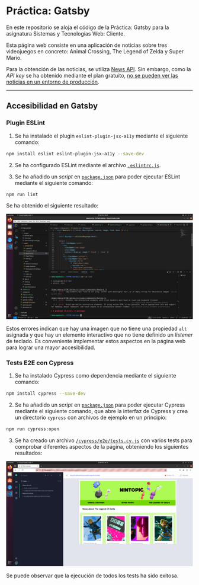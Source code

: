 # Práctica: Gatsby

En este repositorio se aloja el código de la Práctica: Gatsby para la asignatura Sistemas y Tecnologías Web: Cliente.

Esta página web consiste en una aplicación de noticias sobre tres videojuegos en concreto: Animal Crossing, The Legend of Zelda y Super Mario.

Para la obtención de las noticias, se utiliza [News API](https://newsapi.org). Sin embargo, como la _API key_ se ha obtenido mediante el plan gratuito, [no se pueden ver las noticias en un entorno de producción](https://newsapi.org/pricing).

---

## Accesibilidad en Gatsby
### Plugin ESLint
1. Se ha instalado el plugin `eslint-plugin-jsx-a11y` mediante el siguiente comando:

  ```bash
  npm install eslint eslint-plugin-jsx-a11y --save-dev
  ```

2. Se ha configurado ESLint mediante el archivo [`.eslintrc.js`](./.eslintrc.js).

3. Se ha añadido un _script_ en [`package.json`](./package.json) para poder ejecutar ESLint mediante el siguiente comando:

  ```bash
  npm run lint
  ```

  Se ha obtenido el siguiente resultado:

  ![Resultado test ESLint](./images/Resultado%20test%20ESLint.png)

  Estos errores indican que hay una imagen que no tiene una propiedad `alt` asignada y que hay un elemento interactivo que no tiene definido un _listener_ de teclado. Es conveniente implementar estos aspectos en la página web para lograr una mayor accesibilidad.

### Tests E2E con Cypress
1. Se ha instalado Cypress como dependencia mediante el siguiente comando:

  ```bash
  npm install cypress --save-dev
  ```

2. Se ha añadido un _script_ en [`package.json`](./package.json) para poder ejecutar Cypress mediante el siguiente comando, que abre la interfaz de Cypress y crea un directorio `cypress` con archivos de ejemplo en un principio:

  ```bash
  npm run cypress:open
  ```

3. Se ha creado un archivo [`/cypress/e2e/tests.cy.js`](/cypress/e2e/tests.cy.js) con varios tests para comprobar diferentes aspectos de la página, obteniendo los siguientes resultados:

  ![Resultados tests Cypress](/images/Resultado%20tests%20Cypress.png)

  Se puede observar que la ejecución de todos los tests ha sido exitosa.
